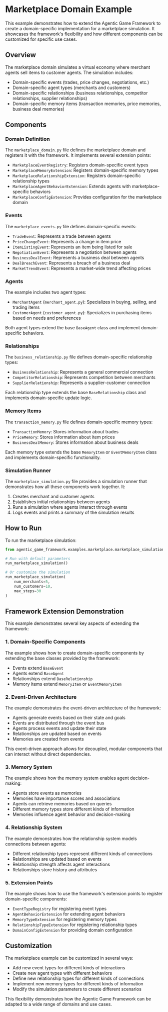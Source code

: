 # Marketplace Domain Example

This example demonstrates how to extend the Agentic Game Framework to create a domain-specific implementation for a marketplace simulation. It showcases the framework's flexibility and how different components can be customized for specific use cases.

## Overview

The marketplace domain simulates a virtual economy where merchant agents sell items to customer agents. The simulation includes:

- Domain-specific events (trades, price changes, negotiations, etc.)
- Domain-specific agent types (merchants and customers)
- Domain-specific relationships (business relationships, competitor relationships, supplier relationships)
- Domain-specific memory items (transaction memories, price memories, business deal memories)

## Components

### Domain Definition

The `marketplace_domain.py` file defines the marketplace domain and registers it with the framework. It implements several extension points:

- `MarketplaceEventRegistry`: Registers domain-specific event types
- `MarketplaceMemoryExtension`: Registers domain-specific memory types
- `MarketplaceRelationshipExtension`: Registers domain-specific relationship types
- `MarketplaceAgentBehaviorExtension`: Extends agents with marketplace-specific behaviors
- `MarketplaceConfigExtension`: Provides configuration for the marketplace domain

### Events

The `marketplace_events.py` file defines domain-specific events:

- `TradeEvent`: Represents a trade between agents
- `PriceChangeEvent`: Represents a change in item price
- `ItemListingEvent`: Represents an item being listed for sale
- `NegotiationEvent`: Represents a negotiation between agents
- `BusinessDealEvent`: Represents a business deal between agents
- `DealBreachEvent`: Represents a breach of a business deal
- `MarketTrendEvent`: Represents a market-wide trend affecting prices

### Agents

The example includes two agent types:

- `MerchantAgent` (`merchant_agent.py`): Specializes in buying, selling, and trading items
- `CustomerAgent` (`customer_agent.py`): Specializes in purchasing items based on needs and preferences

Both agent types extend the base `BaseAgent` class and implement domain-specific behaviors.

### Relationships

The `business_relationship.py` file defines domain-specific relationship types:

- `BusinessRelationship`: Represents a general commercial connection
- `CompetitorRelationship`: Represents competition between merchants
- `SupplierRelationship`: Represents a supplier-customer connection

Each relationship type extends the base `BaseRelationship` class and implements domain-specific update logic.

### Memory Items

The `transaction_memory.py` file defines domain-specific memory types:

- `TransactionMemory`: Stores information about trades
- `PriceMemory`: Stores information about item prices
- `BusinessDealMemory`: Stores information about business deals

Each memory type extends the base `MemoryItem` or `EventMemoryItem` class and implements domain-specific functionality.

### Simulation Runner

The `marketplace_simulation.py` file provides a simulation runner that demonstrates how all these components work together. It:

1. Creates merchant and customer agents
2. Establishes initial relationships between agents
3. Runs a simulation where agents interact through events
4. Logs events and prints a summary of the simulation results

## How to Run

To run the marketplace simulation:

```python
from agentic_game_framework.examples.marketplace.marketplace_simulation import run_marketplace_simulation

# Run with default parameters
run_marketplace_simulation()

# Or customize the simulation
run_marketplace_simulation(
    num_merchants=5,
    num_customers=10,
    max_steps=30
)
```

## Framework Extension Demonstration

This example demonstrates several key aspects of extending the framework:

### 1. Domain-Specific Components

The example shows how to create domain-specific components by extending the base classes provided by the framework:

- Events extend `BaseEvent`
- Agents extend `BaseAgent`
- Relationships extend `BaseRelationship`
- Memory items extend `MemoryItem` or `EventMemoryItem`

### 2. Event-Driven Architecture

The example demonstrates the event-driven architecture of the framework:

- Agents generate events based on their state and goals
- Events are distributed through the event bus
- Agents process events and update their state
- Relationships are updated based on events
- Memories are created from events

This event-driven approach allows for decoupled, modular components that can interact without direct dependencies.

### 3. Memory System

The example shows how the memory system enables agent decision-making:

- Agents store events as memories
- Memories have importance scores and associations
- Agents can retrieve memories based on queries
- Different memory types store different kinds of information
- Memories influence agent behavior and decision-making

### 4. Relationship System

The example demonstrates how the relationship system models connections between agents:

- Different relationship types represent different kinds of connections
- Relationships are updated based on events
- Relationship strength affects agent interactions
- Relationships store history and attributes

### 5. Extension Points

The example shows how to use the framework's extension points to register domain-specific components:

- `EventTypeRegistry` for registering event types
- `AgentBehaviorExtension` for extending agent behaviors
- `MemoryTypeExtension` for registering memory types
- `RelationshipTypeExtension` for registering relationship types
- `DomainConfigExtension` for providing domain configuration

## Customization

The marketplace example can be customized in several ways:

- Add new event types for different kinds of interactions
- Create new agent types with different behaviors
- Define new relationship types for different kinds of connections
- Implement new memory types for different kinds of information
- Modify the simulation parameters to create different scenarios

This flexibility demonstrates how the Agentic Game Framework can be adapted to a wide range of domains and use cases.